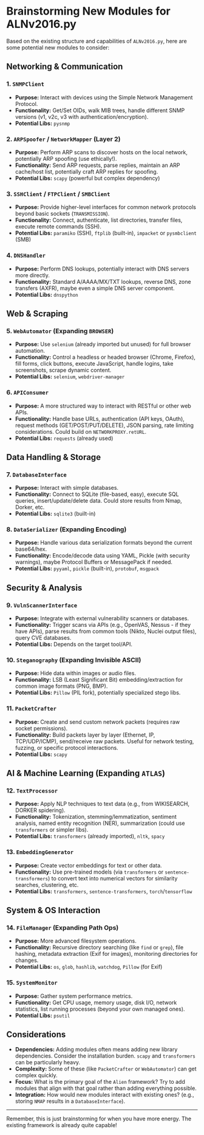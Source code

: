 # Brainstorming New Modules for ALNv2016.py

Based on the existing structure and capabilities of `ALNv2016.py`, here are some potential new modules to consider:

## Networking & Communication

### 1. `SNMPClient`
*   **Purpose:** Interact with devices using the Simple Network Management Protocol.
*   **Functionality:** Get/Set OIDs, walk MIB trees, handle different SNMP versions (v1, v2c, v3 with authentication/encryption).
*   **Potential Libs:** `pysnmp`

### 2. `ARPSpoofer` / `NetworkMapper` (Layer 2)
*   **Purpose:** Perform ARP scans to discover hosts on the local network, potentially ARP spoofing (use ethically!).
*   **Functionality:** Send ARP requests, parse replies, maintain an ARP cache/host list, potentially craft ARP replies for spoofing.
*   **Potential Libs:** `scapy` (powerful but complex dependency)

### 3. `SSHClient` / `FTPClient` / `SMBClient`
*   **Purpose:** Provide higher-level interfaces for common network protocols beyond basic sockets (`TRANSMISSION`).
*   **Functionality:** Connect, authenticate, list directories, transfer files, execute remote commands (SSH).
*   **Potential Libs:** `paramiko` (SSH), `ftplib` (built-in), `impacket` or `pysmbclient` (SMB)

### 4. `DNSHandler`
*   **Purpose:** Perform DNS lookups, potentially interact with DNS servers more directly.
*   **Functionality:** Standard A/AAAA/MX/TXT lookups, reverse DNS, zone transfers (AXFR), maybe even a simple DNS server component.
*   **Potential Libs:** `dnspython`

## Web & Scraping

### 5. `WebAutomator` (Expanding `BROWSER`)
*   **Purpose:** Use `selenium` (already imported but unused) for full browser automation.
*   **Functionality:** Control a headless or headed browser (Chrome, Firefox), fill forms, click buttons, execute JavaScript, handle logins, take screenshots, scrape dynamic content.
*   **Potential Libs:** `selenium`, `webdriver-manager`

### 6. `APIConsumer`
*   **Purpose:** A more structured way to interact with RESTful or other web APIs.
*   **Functionality:** Handle base URLs, authentication (API keys, OAuth), request methods (GET/POST/PUT/DELETE), JSON parsing, rate limiting considerations. Could build on `NETWORKPROXY.retURL`.
*   **Potential Libs:** `requests` (already used)

## Data Handling & Storage

### 7. `DatabaseInterface`
*   **Purpose:** Interact with simple databases.
*   **Functionality:** Connect to SQLite (file-based, easy), execute SQL queries, insert/update/delete data. Could store results from Nmap, Dorker, etc.
*   **Potential Libs:** `sqlite3` (built-in)

### 8. `DataSerializer` (Expanding Encoding)
*   **Purpose:** Handle various data serialization formats beyond the current base64/hex.
*   **Functionality:** Encode/decode data using YAML, Pickle (with security warnings), maybe Protocol Buffers or MessagePack if needed.
*   **Potential Libs:** `pyyaml`, `pickle` (built-in), `protobuf`, `msgpack`

## Security & Analysis

### 9. `VulnScannerInterface`
*   **Purpose:** Integrate with external vulnerability scanners or databases.
*   **Functionality:** Trigger scans via APIs (e.g., OpenVAS, Nessus - if they have APIs), parse results from common tools (Nikto, Nuclei output files), query CVE databases.
*   **Potential Libs:** Depends on the target tool/API.

### 10. `Steganography` (Expanding Invisible ASCII)
*   **Purpose:** Hide data within images or audio files.
*   **Functionality:** LSB (Least Significant Bit) embedding/extraction for common image formats (PNG, BMP).
*   **Potential Libs:** `Pillow` (PIL fork), potentially specialized stego libs.

### 11. `PacketCrafter`
*   **Purpose:** Create and send custom network packets (requires raw socket permissions).
*   **Functionality:** Build packets layer by layer (Ethernet, IP, TCP/UDP/ICMP), send/receive raw packets. Useful for network testing, fuzzing, or specific protocol interactions.
*   **Potential Libs:** `scapy`

## AI & Machine Learning (Expanding `ATLAS`)

### 12. `TextProcessor`
*   **Purpose:** Apply NLP techniques to text data (e.g., from WIKISEARCH, DORKER spidering).
*   **Functionality:** Tokenization, stemming/lemmatization, sentiment analysis, named entity recognition (NER), summarization (could use `transformers` or simpler libs).
*   **Potential Libs:** `transformers` (already imported), `nltk`, `spacy`

### 13. `EmbeddingGenerator`
*   **Purpose:** Create vector embeddings for text or other data.
*   **Functionality:** Use pre-trained models (via `transformers` or `sentence-transformers`) to convert text into numerical vectors for similarity searches, clustering, etc.
*   **Potential Libs:** `transformers`, `sentence-transformers`, `torch`/`tensorflow`

## System & OS Interaction

### 14. `FileManager` (Expanding Path Ops)
*   **Purpose:** More advanced filesystem operations.
*   **Functionality:** Recursive directory searching (like `find` or `grep`), file hashing, metadata extraction (Exif for images), monitoring directories for changes.
*   **Potential Libs:** `os`, `glob`, `hashlib`, `watchdog`, `Pillow` (for Exif)

### 15. `SystemMonitor`
*   **Purpose:** Gather system performance metrics.
*   **Functionality:** Get CPU usage, memory usage, disk I/O, network statistics, list running processes (beyond your own managed ones).
*   **Potential Libs:** `psutil`

## Considerations

*   **Dependencies:** Adding modules often means adding new library dependencies. Consider the installation burden. `scapy` and `transformers` can be particularly heavy.
*   **Complexity:** Some of these (like `PacketCrafter` or `WebAutomator`) can get complex quickly.
*   **Focus:** What is the primary goal of the `Alien` framework? Try to add modules that align with that goal rather than adding everything possible.
*   **Integration:** How would new modules interact with existing ones? (e.g., storing `NMAP` results in a `DatabaseInterface`).

---
Remember, this is just brainstorming for when you have more energy. The existing framework is already quite capable!
